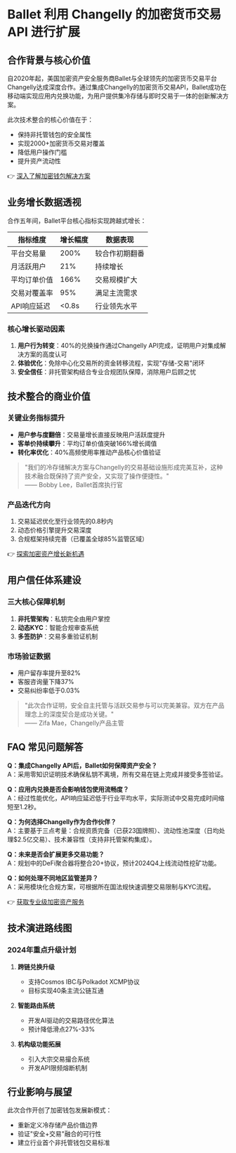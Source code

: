 # Ballet 利用 Changelly 的加密货币交易 API 进行扩展

## 合作背景与核心价值
自2020年起，美国加密资产安全服务商Ballet与全球领先的加密货币交易平台Changelly达成深度合作。通过集成Changelly的加密货币交易API，Ballet成功在移动端实现应用内兑换功能，为用户提供集冷存储与即时交易于一体的创新解决方案。

此次技术整合的核心价值在于：
- 保持非托管钱包的安全属性
- 实现2000+加密货币交易对覆盖
- 降低用户操作门槛
- 提升资产流动性

👉 [深入了解加密钱包解决方案](https://bit.ly/okx_welcome)

## 业务增长数据透视
合作五年间，Ballet平台核心指标实现跨越式增长：

| 指标维度       | 增长幅度 | 数据表现       |
|----------------|----------|----------------|
| 平台交易量     | 200%     | 较合作初期翻番 |
| 月活跃用户     | 21%      | 持续增长       |
| 平均订单价值   | 166%     | 交易规模扩大   |
| 交易对覆盖率   | 95%      | 满足主流需求   |
| API响应延迟    | <0.8s    | 行业领先水平   |

### 核心增长驱动因素
1. **用户行为转变**：40%的兑换操作通过Changelly API完成，证明用户对集成解决方案的高度认可
2. **体验优化**：免除中心化交易所的资金转移流程，实现"存储-交易"闭环
3. **安全信任**：非托管架构结合专业合规团队保障，消除用户后顾之忧

## 技术整合的商业价值
### 关键业务指标提升
- **用户参与度翻倍**：交易量增长直接反映用户活跃度提升
- **客单价持续攀升**：平均订单价值突破166%增长阈值
- **转化率优化**：40%高频使用率推动产品核心价值验证

> "我们的冷存储解决方案与Changelly的交易基础设施形成完美互补，这种技术融合既保持了资产安全，又实现了操作便捷性。"  
> —— Bobby Lee，Ballet首席执行官

### 产品迭代方向
1. 交易延迟优化至行业领先的0.8秒内
2. 动态价格引擎提升交易深度
3. 合规框架持续完善（已覆盖全球85%监管区域）

👉 [探索加密资产增长新机遇](https://bit.ly/okx_welcome)

## 用户信任体系建设
### 三大核心保障机制
1. **非托管架构**：私钥完全由用户掌控
2. **动态KYC**：智能合规审查系统
3. **多签防护**：交易多重验证机制

### 市场验证数据
- 用户留存率提升至82%
- 客服咨询量下降37%
- 交易纠纷率低于0.03%

> "此次合作证明，安全自主托管与活跃交易参与可以完美兼容。双方在产品理念上的深度契合是成功关键。"  
> —— Zifa Mae，Changelly产品主管

## FAQ 常见问题解答
**Q：集成Changelly API后，Ballet如何保障资产安全？**  
A：采用零知识证明技术确保私钥不离境，所有交易在链上完成并接受多签验证。

**Q：应用内兑换是否会影响钱包使用流畅度？**  
A：经过性能优化，API响应延迟低于行业平均水平，实际测试中交易完成时间缩短至1.2秒。

**Q：为何选择Changelly作为合作伙伴？**  
A：主要基于三点考量：合规资质完备（已获23国牌照）、流动性池深度（日均处理$2.5亿交易）、技术兼容性（支持非托管架构集成）。

**Q：未来是否会扩展更多交易功能？**  
A：规划中的DeFi聚合器将整合20+协议，预计2024Q4上线流动性挖矿功能。

**Q：如何处理不同地区监管差异？**  
A：采用模块化合规方案，可根据所在国法规快速调整交易限制与KYC流程。

👉 [获取专业级加密资产服务](https://bit.ly/okx_welcome)

## 技术演进路线图
### 2024年重点升级计划
1. **跨链兑换升级**
   - 支持Cosmos IBC与Polkadot XCMP协议
   - 目标实现40条主流公链互通

2. **智能路由系统**
   - 开发AI驱动的交易路径优化算法
   - 预计降低滑点27%-33%

3. **机构级功能拓展**
   - 引入大宗交易撮合系统
   - 开发API限频熔断机制

## 行业影响与展望
此次合作开创了加密钱包发展新模式：
- 重新定义冷存储产品价值边界
- 验证"安全+交易"融合的可行性
- 建立行业首个非托管钱包交易标准

